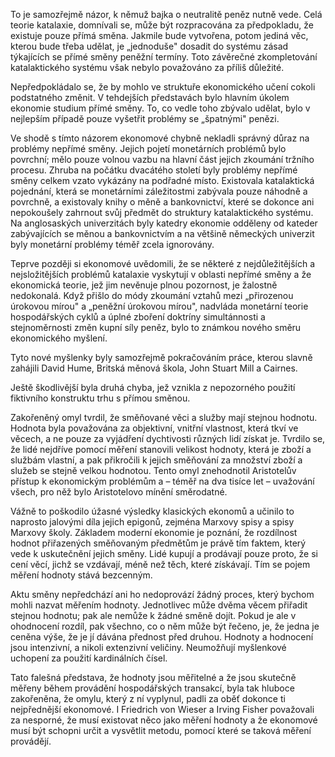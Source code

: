 To je samozřejmě názor, k němuž bajka o neutralitě peněz nutně vede. Celá teorie katalaxie, domnívali se, může být rozpracována za předpokladu, že existuje pouze přímá směna. Jakmile bude vytvořena, potom jediná věc, kterou bude třeba udělat, je „jednoduše" dosadit do systému zásad týkajících se přímé směny peněžní termíny. Toto závěrečné zkompletování katalaktického systému však nebylo považováno za příliš důležité.

Nepředpokládalo se, že by mohlo ve struktuře ekonomického učení cokoli podstatného změnit. V tehdejších představách bylo hlavním úkolem ekonomie studium přímé směny. To, co vedle toho zbývalo udělat, bylo v nejlepším případě pouze vyšetřit problémy se „špatnými" penězi.

Ve shodě s tímto názorem ekonomové chybně nekladli správný důraz na problémy nepřímé směny. Jejich pojetí monetárních problémů bylo povrchní; mělo pouze volnou vazbu na hlavní část jejich zkoumání tržního procesu. Zhruba na počátku dvacátého století byly problémy nepřímé směny celkem vzato vykázány na podřadné místo. Existovala katalaktická pojednání, která se monetárními záležitostmi zabývala pouze náhodně a povrchně, a existovaly knihy o měně a bankovnictví, které se dokonce ani nepokoušely zahrnout svůj předmět do struktury katalaktického systému. Na anglosaských univerzitách byly katedry ekonomie odděleny od kateder zabývajících se měnou a bankovnictvím a na většině německých univerzit byly monetární problémy téměř zcela ignorovány.

Teprve později si ekonomové uvědomili, že se některé z nejdůležitějších a nejsložitějších problémů katalaxie vyskytují v oblasti nepřímé směny a že ekonomická teorie, jež jim nevěnuje plnou pozornost, je žalostně nedokonalá. Když přišlo do módy zkoumání vztahů mezi „přirozenou úrokovou mírou" a „peněžní úrokovou mírou", nadvláda monetární teorie hospodářských cyklů a úplné zboření doktríny simultánnosti a stejnoměrnosti změn kupní síly peněz, bylo to známkou nového směru ekonomického myšlení.

Tyto nové myšlenky byly samozřejmě pokračováním práce, kterou slavně zahájili David Hume, Britská měnová škola, John Stuart Mill a Cairnes.

Ještě škodlivější byla druhá chyba, jež vznikla z nepozorného použití fiktivního konstruktu trhu s přímou směnou.

Zakořeněný omyl tvrdil, že směňované věci a služby mají stejnou hodnotu. Hodnota byla považována za objektivní, vnitřní vlastnost, která tkví ve věcech, a ne pouze za vyjádření dychtivosti různých lidí získat je. Tvrdilo se, že lidé nejdříve pomocí měření stanovili velikost hodnoty, která je zboží a službám vlastní, a pak přikročili k jejich směňování za množství zboží a služeb se stejně velkou hodnotou. Tento omyl znehodnotil Aristotelův přístup k ekonomickým problémům a – téměř na dva tisíce let – uvažování všech, pro něž bylo Aristotelovo mínění směrodatné.

Vážně to poškodilo úžasné výsledky klasických ekonomů a učinilo to naprosto jalovými díla jejich epigonů, zejména Marxovy spisy a spisy Marxovy školy. Základem moderní ekonomie je poznání, že rozdílnost hodnot přiřazených směňovaným předmětům je právě tím faktem, který vede k uskutečnění jejich směny. Lidé kupují a prodávají pouze proto, že si cení věcí, jichž se vzdávají, méně než těch, které získávají. Tím se pojem měření hodnoty stává bezcenným.

Aktu směny nepředchází ani ho nedoprovází žádný proces, který bychom mohli nazvat měřením hodnoty. Jednotlivec může dvěma věcem přiřadit stejnou hodnotu; pak ale nemůže k žádné směně dojít. Pokud je ale v ohodnocení rozdíl, pak všechno, co o něm může být řečeno, je, že jedna je ceněna výše, že je jí dávána přednost před druhou. Hodnoty a hodnocení jsou intenzivní, a nikoli extenzivní veličiny. Neumožňují myšlenkové uchopení za použití kardinálních čísel.

Tato falešná představa, že hodnoty jsou měřitelné a že jsou skutečně měřeny během provádění hospodářských transakcí, byla tak hluboce zakořeněna, že omylu, který z ní vyplynul, padli za oběť dokonce ti nejpřednější ekonomové. I Friedrich von Wieser a Irving Fisher považovali za nesporné, že musí existovat něco jako měření hodnoty a že ekonomové musí být schopni určit a vysvětlit metodu, pomocí které se taková měření provádějí.